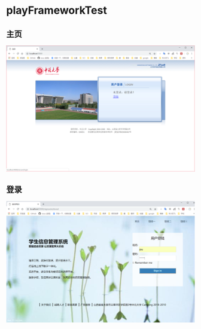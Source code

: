 # playFrameworkTest
## 主页
![](https://github.com/zxuu/playFrameworkTest/blob/master/images/%E7%99%BB%E5%BD%95.png)
## 登录
![](https://github.com/zxuu/playFrameworkTest/blob/master/images/login.png)
